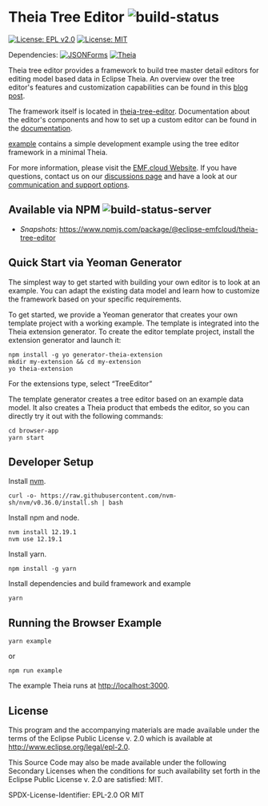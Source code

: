 # Theia Tree Editor ![build-status](https://img.shields.io/jenkins/build?jobUrl=https://ci.eclipse.org/emfcloud/job/eclipse-emfcloud/job/theia-tree-editor/job/master/)

[![License: EPL v2.0](https://img.shields.io/badge/License-EPL%20v2.0-yellow.svg)](https://www.eclipse.org/legal/epl-2.0/)
[![License: MIT](https://img.shields.io/badge/License-MIT-yellow.svg)](https://opensource.org/licenses/MIT)

Dependencies:
[<img src="https://img.shields.io/badge/dynamic/json?color=blue&url=https://raw.githubusercontent.com/eclipse-emfcloud/theia-tree-editor/master/theia-tree-editor/package.json&query=$.dependencies%5B%27%40jsonforms%2Fcore%27%5D&label=JSONForms&logo=JSONForms" alt="JSONForms"/>](https://github.com/eclipsesource/jsonforms)
[<img src="https://img.shields.io/badge/dynamic/json?color=blue&url=https://raw.githubusercontent.com/eclipse-emfcloud/theia-tree-editor/master/theia-tree-editor/package.json&query=$.peerDependencies%5B%27%40theia%2Fcore%27%5D&label=Theia&logo=Theia" alt="Theia"/>](https://github.com/eclipse-theia/theia)

Theia tree editor provides a framework to build tree master detail editors
for editing model based data in Eclipse Theia.
An overview over the tree editor's features and customization capabilities can be found in this [blog post](https://eclipsesource.com/blogs/2021/02/03/how-to-build-a-tree-editor-in-eclipse-theia/).

The framework itself is located in [theia-tree-editor](./theia-tree-editor).
Documentation about the editor's components and how to set up a custom editor
can be found in the [documentation](./theia-tree-editor/DOCUMENTATION.MD).

[example](./example) contains a simple development example using the tree editor framework in a minimal Theia.

For more information, please visit the [EMF.cloud Website](https://www.eclipse.org/emfcloud/).
If you have questions, contact us on our [discussions page](https://github.com/eclipse-emfcloud/emfcloud/discussions)
and have a look at our [communication and support options](https://www.eclipse.org/emfcloud/contact/).

## Available via NPM ![build-status-server](https://img.shields.io/jenkins/build?jobUrl=https://ci.eclipse.org/emfcloud/job/deploy-theia-tree-editor-npm/&label=publish)

- *Snapshots:* https://www.npmjs.com/package/@eclipse-emfcloud/theia-tree-editor

## Quick Start via Yeoman Generator

The simplest way to get started with building your own editor is to look at an example.
You can adapt the existing data model and learn how to customize the framework based on your specific requirements.

To get started, we provide a Yeoman generator that creates your own template project with a working example.
The template is integrated into the Theia extension generator.
To create the editor template project, install the extension generator and launch it:

```
npm install -g yo generator-theia-extension
mkdir my-extension && cd my-extension
yo theia-extension
```

For the extensions type, select “TreeEditor”

The template generator creates a tree editor based on an example data model. It also creates a Theia product that embeds the editor, so you can directly try it out with the following commands:

```
cd browser-app
yarn start
```

## Developer Setup

Install [nvm](https://github.com/creationix/nvm#install-script).

    curl -o- https://raw.githubusercontent.com/nvm-sh/nvm/v0.36.0/install.sh | bash

Install npm and node.

    nvm install 12.19.1
    nvm use 12.19.1

Install yarn.

    npm install -g yarn

Install dependencies and build framework and example

    yarn

## Running the Browser Example

    yarn example

or

    npm run example

The example Theia runs at [http://localhost:3000](http://localhost:3000).

## License

This program and the accompanying materials are made available under the
terms of the Eclipse Public License v. 2.0 which is available at
http://www.eclipse.org/legal/epl-2.0.

This Source Code may also be made available under the following Secondary
Licenses when the conditions for such availability set forth in the Eclipse
Public License v. 2.0 are satisfied: MIT.

SPDX-License-Identifier: EPL-2.0 OR MIT
